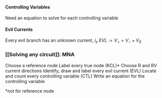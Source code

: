 #### Controlling Variables
Need an equation to solve for each controlling variable

#### Evil Currents
Every evil branch has an unknown current, $i_{e}$
$EVL := V_{+}=V_{-}+V_{S}$

### [[Solving any circuit]]: MNA
Choose a reference node
Label every true node (KCL)*
Choose R and RV current directions
Identify, draw and label every evil current (EVL)
Locate and count every controlling variable (CTL)
Write an equation for the controlling variable

\*not for reference node
